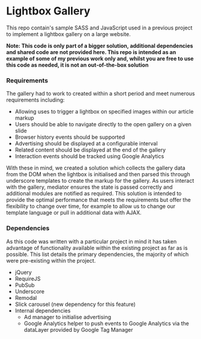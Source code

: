# Lightbox Gallery

This repo contain's sample SASS and JavaScript used in a previous project to implement a lightbox gallery on a large website.

**Note: This code is only part of a bigger solution, additional dependencies and shared code are not provided here. This repo is intended as an example of some of my previous work only and, whilst you are free to use this code as needed, it is not an out-of-the-box solution**

### Requirements

The gallery had to work to created within a short period and meet numerous requirements including:

* Allowing uses to trigger a lightbox on specified images within our article markup
* Users should be able to navigate directly to the open gallery on a given slide
* Browser history events should be supported
* Advertising should be displayed at a configurable interval
* Related content should be displayed at the end of the gallery
* Interaction events should be tracked using Google Analytics

With these in mind, we created a solution which collects the gallery data from the DOM when the lightbox is initialised and then parsed this through underscore templates to create the markup for the gallery. As users interact with the gallery, mediator ensures the state is passed correctly and additional modules are notified as required. This solution is intended to provide the optimal 
performance that meets the requirements but offer the flexibility to change over time, for example to allow us to change our template language or pull in additional data with AJAX.

### Dependencies

As this code was written with a particular project in mind it has taken advantage of functionality available within the existing project as far as is possible. This list details the primary dependencies, the majority of which were pre-existing within the project.

* jQuery
* RequireJS
* PubSub
* Underscore
* Remodal
* Slick carousel (new dependency for this feature)
* Internal dependencies
  * Ad manager to initialise advertising
  * Google Analytics helper to push events to Google Analytics via the dataLayer provided by Google Tag Manager
  
 

